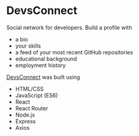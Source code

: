 # DevsConnect
Social network for developers.  Build a profile with
* a bio
* your skills
* a feed of your most recent GitHub repositories
* educational background
* employment history

[DevsConnect](http://www.devsconnect.com/) was built using
* HTML/CSS
* JavaScript (ES6)
* React
* React Router
* Node.js
* Express
* Axios
